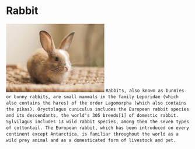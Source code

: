 # Rabbit
![Rabbit image](https://github.com/thisisseyma/animals/blob/master/images/rabbit.jpg?raw=true "Rabbit")
`Rabbits, also known as bunnies or bunny rabbits, are small mammals in the family Leporidae (which also contains the hares) of the order Lagomorpha (which also contains the pikas). Oryctolagus cuniculus includes the European rabbit species and its descendants, the world's 305 breeds[1] of domestic rabbit. Sylvilagus includes 13 wild rabbit species, among them the seven types of cottontail. The European rabbit, which has been introduced on every continent except Antarctica, is familiar throughout the world as a wild prey animal and as a domesticated form of livestock and pet.`
